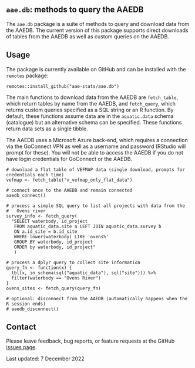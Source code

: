 ## `aae.db`: methods to query the AAEDB

The `aae.db` package is a suite of methods to query and download data from the AAEDB. The current version of this package supports direct downloads of tables from the AAEDB as well as custom queries on the AAEDB.

## Usage

The package is currently available on GitHub and can be installed with the `remotes` package:

```
remotes::install_github("aae-stats/aae.db")
```

The main functions to download data from the AAEDB are `fetch_table`, which return tables by name from the AAEDB, and `fetch_query`, which returns custom queries specified as a SQL string or an R function. By default, these functions assume data are in the `aquatic.data` schema (catalogue) but an alternative schema can be specified. These functions return data sets as a single tibble.

The AAEDB uses a Microsoft Azure back-end, which requires a connection via the GoConnect VPN as well as a username and password (RStudio will prompt for these). You will not be able to access the AAEDB if you do not have login credentials for GoConnect or the AAEDB.

```
# download a flat table of VEFMAP data (single download, prompts for credentials each time) 
vefmap <- fetch_table("v_vefmap_only_flat_data")

# connect once to the AAEDB and remain connected
aaedb_connect()

# process a simple SQL query to list all projects with data from the
#   Ovens river
survey_info <- fetch_query(
  "SELECT waterbody, id_project
   FROM aquatic_data.site a LEFT JOIN aquatic_data.survey b
   ON a.id_site = b.id_site
   WHERE lower(waterbody) LIKE 'ovens%'
   GROUP BY waterbody, id_project
   ORDER by waterbody, id_project"
   )

# process a dplyr query to collect site information
query_fn <- function(x) {
  tbl(x, in_schema(sql("aquatic_data"), sql("site"))) %>%
  filter(waterbody == "Ovens River")
}
ovens_sites <- fetch_query(query_fn)

# optional: disconnect from the AAEDB (automatically happens when the R session ends)
# aaedb_disconnect()
```

## Contact

Please leave feedback, bug reports, or feature requests at the GitHub [issues page](https://github.com/aae-stats/aae.db/issues).

Last updated: 7 December 2022


